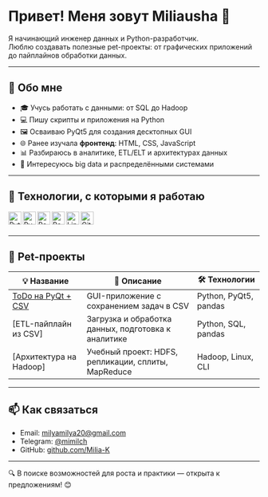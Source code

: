# Привет! Меня зовут Miliausha 👋

Я начинающий инженер данных и Python-разработчик.  
Люблю создавать полезные pet-проекты: от графических приложений до пайплайнов обработки данных.

---

## 🧠 Обо мне

- 🎓 Учусь работать с данными: от SQL до Hadoop
- 💻 Пишу скрипты и приложения на Python
- 🖼️ Осваиваю PyQt5 для создания десктопных GUI
- 🌐 Ранее изучала **фронтенд**: HTML, CSS, JavaScript
- 📊 Разбираюсь в аналитике, ETL/ELT и архитектурах данных
- 🚀 Интересуюсь big data и распределёнными системами

---

## 🧰 Технологии, с которыми я работаю

<img align="left" alt="Python" width="26px" src="https://cdn.jsdelivr.net/gh/devicons/devicon/icons/python/python-original.svg" />
<img align="left" alt="PyQt" width="26px" src="https://upload.wikimedia.org/wikipedia/commons/6/6e/PyQt_logo.png" />
<img align="left" alt="Pandas" width="26px" src="https://cdn.jsdelivr.net/gh/devicons/devicon/icons/pandas/pandas-original.svg" />
<img align="left" alt="PostgreSQL" width="26px" src="https://cdn.jsdelivr.net/gh/devicons/devicon/icons/postgresql/postgresql-original.svg" />
<img align="left" alt="Linux" width="26px" src="https://cdn.jsdelivr.net/gh/devicons/devicon/icons/linux/linux-original.svg" />
<img align="left" alt="Git" width="26px" src="https://cdn.jsdelivr.net/gh/devicons/devicon/icons/git/git-original.svg" />

<br/><br/>

---

## 🧪 Pet-проекты

| 💡 Название | 📄 Описание | 🛠️ Технологии |
|------------|-------------|----------------|
| [ToDo на PyQt + CSV](https://github.com/Milia-K/todo-pyqt-csv) | GUI-приложение с сохранением задач в CSV | Python, PyQt5, pandas |
| [ETL-пайплайн из CSV] | Загрузка и обработка данных, подготовка к аналитике | Python, SQL, pandas |
| [Архитектура на Hadoop] | Учебный проект: HDFS, репликации, сплиты, MapReduce | Hadoop, Linux, CLI |

---

## 📫 Как связаться

- Email: milyamilya20@gmail.com
- Telegram: [@mimilch](https://t.me/mimilch)
- GitHub: [github.com/Milia-K](https://github.com/Milia-K)

---

🔍 В поиске возможностей для роста и практики — открыта к предложениям! 😊
